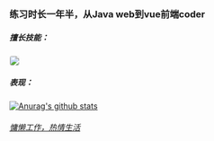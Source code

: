 <!-- @format -->

<p align="center"><h3>练习时长一年半，从Java web到vue前端coder</h3></p>

<p align="center"><h5>擅长技能：</h5></p>
<a href="https://github.com/anuraghazra/github-readme-stats"><img align="center" style="border: 1px #eee solid;  border-radius: 4px;" src="https://github-readme-stats.vercel.app/api/top-langs/?username=yanming7521&layout=compact&theme=buefy" /></a>

<p align="center"><h5>表现：</h5></p>
<a href="https://github.com/anuraghazra/github-readme-stats"><img align="center" src="https://github-readme-stats.vercel.app/api?username=yanming7521&bg_color=30,e96443,904e95&title_color=fff&text_color=fff&show_icons=true&theme=synthwave&layout=default&hide_border=true" alt="Anurag's github stats" />
<br/>
  <p><h6>慵懒工作，热情生活</h6></p>
